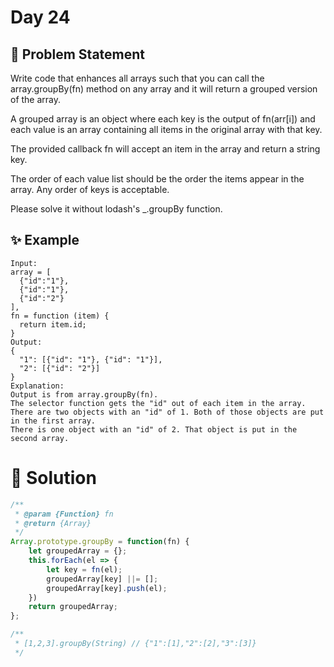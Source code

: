 # Day 24

## 🤔 Problem Statement

Write code that enhances all arrays such that you can call the array.groupBy(fn) method on any array and it will return a grouped version of the array.

A grouped array is an object where each key is the output of fn(arr[i]) and each value is an array containing all items in the original array with that key.

The provided callback fn will accept an item in the array and return a string key.

The order of each value list should be the order the items appear in the array. Any order of keys is acceptable.

Please solve it without lodash's _.groupBy function.

## ✨ Example


```
Input: 
array = [
  {"id":"1"},
  {"id":"1"},
  {"id":"2"}
], 
fn = function (item) { 
  return item.id; 
}
Output: 
{ 
  "1": [{"id": "1"}, {"id": "1"}],   
  "2": [{"id": "2"}] 
}
Explanation:
Output is from array.groupBy(fn).
The selector function gets the "id" out of each item in the array.
There are two objects with an "id" of 1. Both of those objects are put in the first array.
There is one object with an "id" of 2. That object is put in the second array.
```


# 🚀 Solution


```js
/**
 * @param {Function} fn
 * @return {Array}
 */
Array.prototype.groupBy = function(fn) {
    let groupedArray = {};
    this.forEach(el => {
        let key = fn(el);
        groupedArray[key] ||= [];
        groupedArray[key].push(el);
    })
    return groupedArray;
};

/**
 * [1,2,3].groupBy(String) // {"1":[1],"2":[2],"3":[3]}
 */
```